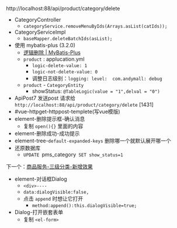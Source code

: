 http://localhost:88/api/product/category/delete
- CategoryController
	- `categoryService.removeMenuByIds(Arrays.asList(catIds));`
- CategoryServiceImpl
	- `baseMapper.deleteBatchIds(asList);`
- 使用 mybatis-plus (3.2.0)
	- [逻辑删除 | MyBatis-Plus](https://baomidou.com/pages/6b03c5/#%E4%BD%BF%E7%94%A8%E6%96%B9%E6%B3%95)
	- `product` : applucation.yml
		- `logic-delete-value: 1`
		- `logic-not-delete-value: 0`
		- 调整日志级别：`logging: level:  com.andymall: debug`
	- `product` - `CategoryEntity`
		- showStatus:  `@TableLogic(value = "1",delval = "0")`
- ApiPost7 发送post 请求给 `http://localhost:88/api/product/category/delete`  [1431]
- #vue-httpget-httppost-templete(写vue模版)
- element-删除提示框-确认消息
	- 复制 `open(){}` 里面的内容
- element-删除成功-成功提示
- element-tree-`default-expanded-keys` 删除哪一个就默认展开哪一个
- 还原数据库
	- `UPDATE `pms_category` SET show_status=1`

下一个：[商品服务-三级分类-新增效果](商品服务-三级分类-新增效果.md)
- element-对话框Dialog
	- `<div>----`
	- `data:dialogVisible:false,`
	- 点击 `append` 时想让它打开
		- `method:append():this.dialogVisible=true;`
- Dialog-打开嵌套表单
	- 复制 `<el-form>`